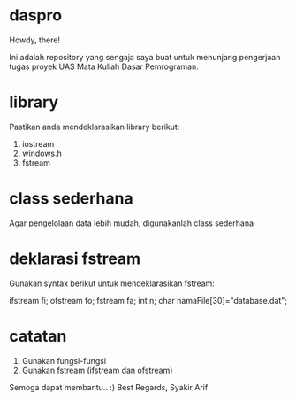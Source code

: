 # daspro

Howdy, there!

Ini adalah repository yang sengaja saya buat untuk menunjang pengerjaan tugas proyek UAS Mata Kuliah Dasar Pemrograman.


# library
Pastikan anda mendeklarasikan library berikut:
1. iostream
2. windows.h
3. fstream


# class sederhana
Agar pengelolaan data lebih mudah, digunakanlah class sederhana


# deklarasi fstream
Gunakan syntax berikut untuk mendeklarasikan fstream:

ifstream fi;
ofstream fo;
fstream fa;
int n;
char namaFile[30]="database.dat";

# catatan
1. Gunakan fungsi-fungsi
2. Gunakan fstream (ifstream dan ofstream)


Semoga dapat membantu.. :)
Best Regards,
Syakir Arif
